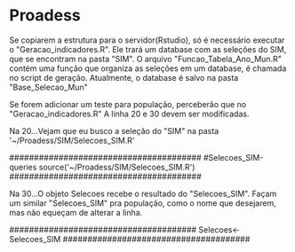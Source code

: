# Proadess
Se copiarem a estrutura para o servidor(Rstudio), só é necessário executar o "Geracao_indicadores.R". 
Ele trará um database com as seleções do SIM, que se encontram na pasta "SIM".
O arquivo "Funcao_Tabela_Ano_Mun.R" contém uma função que organiza as seleções em um database, é chamada no script de geração.
Atualmente, o database é salvo na pasta "Base_Selecao_Mun"

Se forem adicionar um teste para população, perceberão que no "Geracao_indicadores.R" 
A linha 20 e 30 devem ser modificadas.

Na 20...Vejam que eu busco a seleção do "SIM" na pasta '~/Proadess/SIM/Selecoes_SIM.R'

#######################################
#Selecoes_SIM-queries
source('~/Proadess/SIM/Selecoes_SIM.R')
#######################################

Na 30...O objeto Selecoes recebe o resultado do "Selecoes_SIM". 
Façam um similar "Selecoes_SIM" pra população, como o nome que desejarem, mas não equeçam de alterar a linha.

######################################
Selecoes<-Selecoes_SIM
######################################
